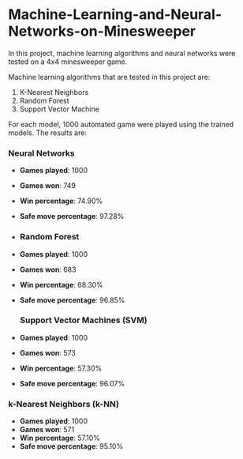 # Machine-Learning-and-Neural-Networks-on-Minesweeper
In this project, machine learning algorithms and neural networks were tested on a 4x4 minesweeper game.

Machine learning algorithms that are tested in this project are:
1. K-Nearest Neighbors
2. Random Forest
3. Support Vector Machine

For each model, 1000 automated game were played using the trained models. The results are:
### Neural Networks

- **Games played**: 1000
- **Games won**: 749
- **Win percentage**: 74.90%
- **Safe move percentage**: 97.28%

- ### Random Forest

- **Games played**: 1000
- **Games won**: 683
- **Win percentage**: 68.30%
- **Safe move percentage**: 96.85%

  ### Support Vector Machines (SVM)

- **Games played**: 1000
- **Games won**: 573
- **Win percentage**: 57.30%
- **Safe move percentage**: 96.07%

### k-Nearest Neighbors (k-NN)

- **Games played**: 1000
- **Games won**: 571
- **Win percentage**: 57.10%
- **Safe move percentage**: 95.10%



